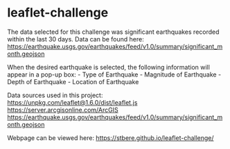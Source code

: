 # leaflet-challenge

The data selected for this challenge was significant earthquakes recorded within the last 30 days.
Data can be found here: https://earthquake.usgs.gov/earthquakes/feed/v1.0/summary/significant_month.geojson

When the desired earthquake is selected, the following information will appear in a pop-up box:
    - Type of Earthquake
    - Magnitude of Earthquake
    - Depth of Earthquake
    - Location of Earthquake

Data sources used in this project:
https://unpkg.com/leaflet@1.6.0/dist/leaflet.js
https://server.arcgisonline.com/ArcGIS
https://earthquake.usgs.gov/earthquakes/feed/v1.0/summary/significant_month.geojson

Webpage can be viewed here: https://stbere.github.io/leaflet-challenge/
